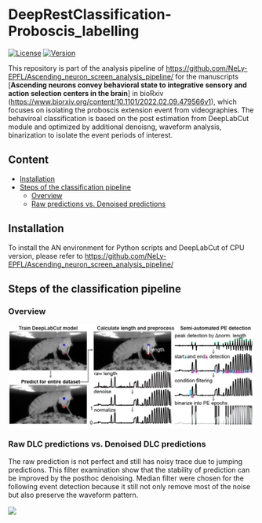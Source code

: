# DeepRestClassification-Proboscis_labelling
[![License](https://img.shields.io/badge/License-Apache%202.0-blue.svg)](https://opensource.org/licenses/Apache-2.0)
[![Version](https://badge.fury.io/gh/tterb%2FHyde.svg)](https://badge.fury.io/gh/tterb%2FHyde)

This repository is part of the analysis pipeline of https://github.com/NeLy-EPFL/Ascending_neuron_screen_analysis_pipeline/ for the manuscripts [**Ascending neurons convey behavioral state to integrative sensory and action selection centers in the brain**] in bioRxiv (https://www.biorxiv.org/content/10.1101/2022.02.09.479566v1), which focuses on isolating the proboscis extension event from videographies. The behaviroal classification is based on the post estimation from DeepLabCut module and optimized by additional denoisng, waveform analysis, binarization to isolate the event periods of interest.

## Content
- [Installation](#installation)
- [Steps of the classification pipeline](#reproducing-the-figures)
  - [Overview](#overview)
  - [Raw predictions vs. Denoised predictions]((#Raw-DLC-predictions-vs.-Denoised-predictions))



## Installation
To install the AN environment for Python scripts and DeepLabCut of CPU version, please refer to https://github.com/NeLy-EPFL/Ascending_neuron_screen_analysis_pipeline/



## Steps of the classification pipeline

### Overview
<p align="left">
  <img align="center" width="780" src="/images/Diagram.png">
</p>



### Raw DLC predictions vs. Denoised DLC predictions
The raw prediction is not perfect and still has noisy trace due to jumping predictions.
This filter examination show that the stability of prediction can be improved by the posthoc denoising.
Median filter were chosen for the following event detection because it still not only remove most of the noise but also preserve the waveform pattern. 

<p align="left">
  <img align="center" width="780" src="/images/Raw_vs_Filtered.gif">
</p>



